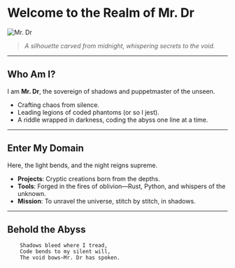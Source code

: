 # Welcome to the Realm of Mr. Dr

![Mr. Dr]((https://github.com/D-evFix/D-evFix/blob/main/photo_5931477422530741236_x.jpg))
> *A silhouette carved from midnight, whispering secrets to the void.*

---

## Who Am I?
I am **Mr. Dr**, the sovereign of shadows and puppetmaster of the unseen.  
- Crafting chaos from silence.  
- Leading legions of coded phantoms (or so I jest).  
- A riddle wrapped in darkness, coding the abyss one line at a time.

---

## Enter My Domain
Here, the light bends, and the night reigns supreme.  
- **Projects**: Cryptic creations born from the depths.  
- **Tools**: Forged in the fires of oblivion—Rust, Python, and whispers of the unknown.  
- **Mission**: To unravel the universe, stitch by stitch, in shadows.

---

## Behold the Abyss
```plaintext
    Shadows bleed where I tread,
    Code bends to my silent will,
    The void bows—Mr. Dr has spoken.
